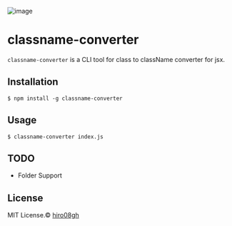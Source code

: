 ![image](https://user-images.githubusercontent.com/39504660/85116630-95e68480-b258-11ea-8be8-fd3707b64bfb.png)

# classname-converter

`classname-converter` is a CLI tool for class to className converter for jsx.

## Installation

```
$ npm install -g classname-converter
```

## Usage

```
$ classname-converter index.js
```

## TODO

- Folder Support

## License

MIT License.© [hiro08gh](https://github.com/hiro08gh)
